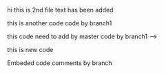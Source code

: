 hi this is 2nd file
text has been added  

this is another code 
code by branch1

this code need to add by master 
code by branch1 -->

this is new code 

Embeded code comments by branch
